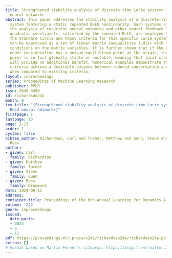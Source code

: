 ```yaml
---
title: Strengthened stability analysis of discrete-time Lurie systems involving ReLU
  neural networks
abstract: This paper addresses the stability analysis of a discrete-time (DT) Lurie
  system featuring a static repeated ReLU nonlinearity. Such systems often arise in
  the analysis of recurrent neural networks and other neural feedback loops. Custom
  quadratic constraints, satisfied by the repeated ReLU, are employed to strengthen
  the standard Circle and Popov Criteria for this specific Lurie system. The criteria
  can be expressed as a set of linear matrix inequalities (LMIs) with less restrictive
  conditions on the matrix variables. It is further shown that if the Lurie system
  under consideration has a unique equilibrium point at the origin, then this equilibrium
  point is in fact globally stable or unstable, meaning that local stability analysis
  will provide no additional benefit. Numerical examples demonstrate that the strengthened
  criteria achieve a desirable balance between reduced conservatism and complexity
  when compared to existing criteria.
layout: inproceedings
series: Proceedings of Machine Learning Research
publisher: PMLR
issn: 2640-3498
id: richardson24a
month: 0
tex_title: "{Strengthened stability analysis of discrete-time Lurie systems involving
  ReLU neural networks}"
firstpage: 1
lastpage: 13
page: 1-13
order: 1
cycles: false
bibtex_author: Richardson, Carl and Turner, Matthew and Gunn, Steve and Drummond,
  Ross
author:
- given: Carl
  family: Richardson
- given: Matthew
  family: Turner
- given: Steve
  family: Gunn
- given: Ross
  family: Drummond
date: 2024-06-11
address:
container-title: Proceedings of the 6th Annual Learning for Dynamics & Control Conference
volume: '242'
genre: inproceedings
issued:
  date-parts:
  - 2024
  - 6
  - 11
pdf: https://proceedings.mlr.press/v242/richardson24a/richardson24a.pdf
extras: []
# Format based on Martin Fenner's citeproc: https://blog.front-matter.io/posts/citeproc-yaml-for-bibliographies/
---
```

